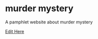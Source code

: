 # murder mystery
A pamphlet website about murder mystery

[Edit Here](https://diy-pwa.com/~/gh/haniakhawar/murdermystery)
